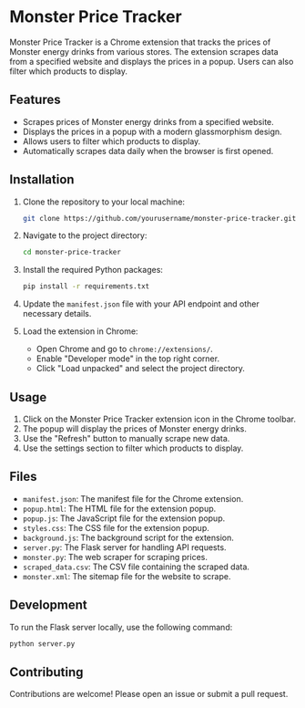 # Monster Price Tracker

Monster Price Tracker is a Chrome extension that tracks the prices of Monster energy drinks from various stores. The extension scrapes data from a specified website and displays the prices in a popup. Users can also filter which products to display.

## Features

- Scrapes prices of Monster energy drinks from a specified website.
- Displays the prices in a popup with a modern glassmorphism design.
- Allows users to filter which products to display.
- Automatically scrapes data daily when the browser is first opened.

## Installation

1. Clone the repository to your local machine:
   ```sh
   git clone https://github.com/yourusername/monster-price-tracker.git
   ```

2. Navigate to the project directory:
   ```sh
   cd monster-price-tracker
   ```

3. Install the required Python packages:
   ```sh
   pip install -r requirements.txt
   ```

4. Update the `manifest.json` file with your API endpoint and other necessary details.

5. Load the extension in Chrome:
   - Open Chrome and go to `chrome://extensions/`.
   - Enable "Developer mode" in the top right corner.
   - Click "Load unpacked" and select the project directory.

## Usage

1. Click on the Monster Price Tracker extension icon in the Chrome toolbar.
2. The popup will display the prices of Monster energy drinks.
3. Use the "Refresh" button to manually scrape new data.
4. Use the settings section to filter which products to display.

## Files

- `manifest.json`: The manifest file for the Chrome extension.
- `popup.html`: The HTML file for the extension popup.
- `popup.js`: The JavaScript file for the extension popup.
- `styles.css`: The CSS file for the extension popup.
- `background.js`: The background script for the extension.
- `server.py`: The Flask server for handling API requests.
- `monster.py`: The web scraper for scraping prices.
- `scraped_data.csv`: The CSV file containing the scraped data.
- `monster.xml`: The sitemap file for the website to scrape.

## Development

To run the Flask server locally, use the following command:
```sh
python server.py
```

## Contributing

Contributions are welcome! Please open an issue or submit a pull request.
